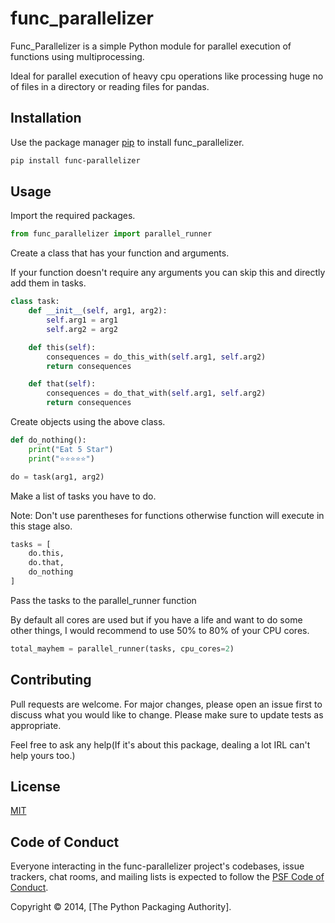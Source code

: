 # func_parallelizer

Func_Parallelizer is a simple Python module for parallel execution of functions using multiprocessing.

Ideal for parallel execution of heavy cpu operations like processing huge no of files in a directory or reading files for pandas.

## Installation

Use the package manager [pip](https://pip.pypa.io/en/stable/) to install func_parallelizer.

```bash
pip install func-parallelizer
```

## Usage

Import the required packages.

```python
from func_parallelizer import parallel_runner
```

Create a class that has your function and arguments.

If your function doesn't require any arguments you can skip this and directly add them in tasks.

```python
class task:
    def __init__(self, arg1, arg2):
        self.arg1 = arg1
        self.arg2 = arg2

    def this(self):
        consequences = do_this_with(self.arg1, self.arg2)
        return consequences

    def that(self):
        consequences = do_that_with(self.arg1, self.arg2)
        return consequences
```

Create objects using the above class.

```python
def do_nothing():
    print("Eat 5 Star")
    print("⭐⭐⭐⭐⭐")

do = task(arg1, arg2)
```

Make a list of tasks you have to do.

Note: Don't use parentheses for functions otherwise function will execute in this stage also.

```python
tasks = [
    do.this,
    do.that,
    do_nothing
]
```

Pass the tasks to the parallel_runner function

By default all cores are used but if you have a life and want to do some other things, I would recommend to use 50% to 80% of your CPU cores.
```python
total_mayhem = parallel_runner(tasks, cpu_cores=2)
```
## Contributing

Pull requests are welcome. For major changes, please open an issue first to discuss what you would like to change. Please make sure to update tests as appropriate.

Feel free to ask any help(If it's about this package, dealing a lot IRL can't help yours too.)

## License

[MIT](https://choosealicense.com/licenses/mit/)

## Code of Conduct

Everyone interacting in the func-parallelizer project's codebases, issue trackers,
chat rooms, and mailing lists is expected to follow the [PSF Code of Conduct](https://github.com/pypa/.github/blob/main/CODE_OF_CONDUCT.md).

Copyright © 2014, [The Python Packaging Authority].